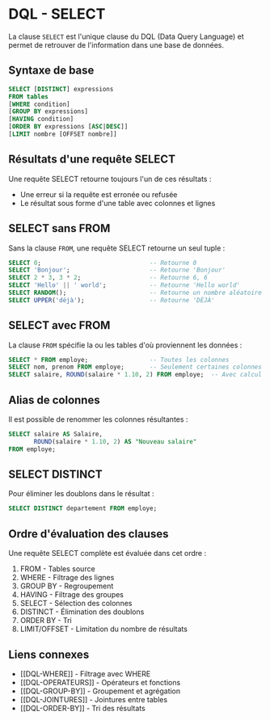 # DQL - SELECT

La clause `SELECT` est l'unique clause du DQL (Data Query Language) et permet de retrouver de l'information dans une base de données.

## Syntaxe de base

```sql
SELECT [DISTINCT] expressions
FROM tables
[WHERE condition]
[GROUP BY expressions]
[HAVING condition]
[ORDER BY expressions [ASC|DESC]]
[LIMIT nombre [OFFSET nombre]]
```

## Résultats d'une requête SELECT

Une requête SELECT retourne toujours l'un de ces résultats :
- Une erreur si la requête est erronée ou refusée
- Le résultat sous forme d'une table avec colonnes et lignes

## SELECT sans FROM

Sans la clause `FROM`, une requête SELECT retourne un seul tuple :

```sql
SELECT 0;                              -- Retourne 0
SELECT 'Bonjour';                      -- Retourne 'Bonjour'
SELECT 2 * 3, 3 * 2;                   -- Retourne 6, 6
SELECT 'Hello' || ' world';            -- Retourne 'Hello world'
SELECT RANDOM();                       -- Retourne un nombre aléatoire
SELECT UPPER('déjà');                  -- Retourne 'DÉJÀ'
```

## SELECT avec FROM

La clause `FROM` spécifie la ou les tables d'où proviennent les données :

```sql
SELECT * FROM employe;                 -- Toutes les colonnes
SELECT nom, prenom FROM employe;       -- Seulement certaines colonnes
SELECT salaire, ROUND(salaire * 1.10, 2) FROM employe;  -- Avec calcul
```

## Alias de colonnes

Il est possible de renommer les colonnes résultantes :

```sql
SELECT salaire AS Salaire,
       ROUND(salaire * 1.10, 2) AS "Nouveau salaire"
FROM employe;
```

## SELECT DISTINCT

Pour éliminer les doublons dans le résultat :

```sql
SELECT DISTINCT departement FROM employe;
```

## Ordre d'évaluation des clauses

Une requête SELECT complète est évaluée dans cet ordre :
1. FROM - Tables source
2. WHERE - Filtrage des lignes
3. GROUP BY - Regroupement 
4. HAVING - Filtrage des groupes
5. SELECT - Sélection des colonnes
6. DISTINCT - Élimination des doublons
7. ORDER BY - Tri
8. LIMIT/OFFSET - Limitation du nombre de résultats

## Liens connexes
- [[DQL-WHERE]] - Filtrage avec WHERE
- [[DQL-OPERATEURS]] - Opérateurs et fonctions
- [[DQL-GROUP-BY]] - Groupement et agrégation
- [[DQL-JOINTURES]] - Jointures entre tables
- [[DQL-ORDER-BY]] - Tri des résultats